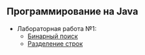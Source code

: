 ## Программирование на Java

- Лабораторная работа №1:
  - [Бинарный поиск](https://github.com/zhizhkaa/upgraded-couscous/blob/main/src/LR1/BinarySearch.java)
  - [Разделение строк](https://github.com/zhizhkaa/upgraded-couscous/blob/main/src/LR1/BinarySearch.java)
